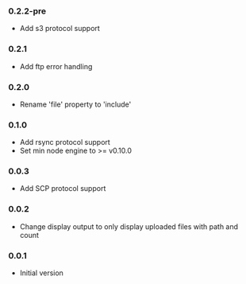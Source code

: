### 0.2.2-pre
* Add s3 protocol support

### 0.2.1
* Add ftp error handling

### 0.2.0
* Rename 'file' property to 'include'

### 0.1.0
* Add rsync protocol support
* Set min node engine to >= v0.10.0

### 0.0.3
* Add SCP protocol support

### 0.0.2
* Change display output to only display uploaded files with path and count

### 0.0.1
* Initial version
